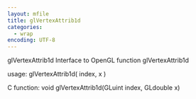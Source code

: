 ```yaml
---
layout: mfile
title: glVertexAttrib1d
categories:
  - wrap
encoding: UTF-8
---
```


glVertexAttrib1d  Interface to OpenGL function glVertexAttrib1d

usage:  glVertexAttrib1d( index, x )

C function:  void glVertexAttrib1d(GLuint index, GLdouble x)